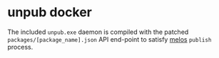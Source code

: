 # unpub docker

The included `unpub.exe` daemon is compiled with the patched `packages/[package_name].json` API end-point to satisfy [melos](https://pub.dev/packages/melos) `publish` process.

